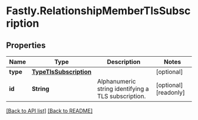 # Fastly.RelationshipMemberTlsSubscription

## Properties

Name | Type | Description | Notes
------------ | ------------- | ------------- | -------------
**type** | [**TypeTlsSubscription**](TypeTlsSubscription.md) |  | [optional] 
**id** | **String** | Alphanumeric string identifying a TLS subscription. | [optional] [readonly] 


[[Back to API list]](../../README.md#endpoints) [[Back to README]](../../README.md)
